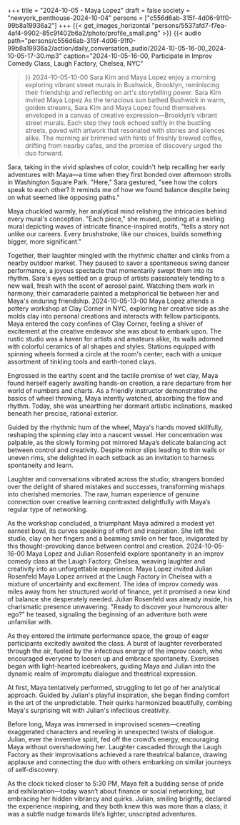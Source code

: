 +++
title = "2024-10-05 - Maya Lopez"
draft = false
society = "newyork_penthouse-2024-10-04"
persons = ["c556d6ab-315f-4d06-91f0-99b8a19936a2"]
+++
{{< get_images_horizontal "persons/5537afd7-f7ea-4af4-9902-85c9f402b6a2/photo/profile_small.png" >}}
{{< audio
    path="persons/c556d6ab-315f-4d06-91f0-99b8a19936a2/action/daily_conversation_audio/2024-10-05-16-00_2024-10-05-17-30.mp3" 
    caption="2024-10-05-16-00, Participate in Improv Comedy Class, Laugh Factory, Chelsea, NYC"
>}}
2024-10-05-10-00
Sara Kim and Maya Lopez enjoy a morning exploring vibrant street murals in Bushwick, Brooklyn, reminiscing their friendship and reflecting on art's storytelling power.
Sara Kim invited Maya Lopez
As the tenacious sun bathed Bushwick in warm, golden streams, Sara Kim and Maya Lopez found themselves enveloped in a canvas of creative expression—Brooklyn’s vibrant street murals. Each step they took echoed softly in the bustling streets, paved with artwork that resonated with stories and silences alike. The morning air brimmed with hints of freshly brewed coffee, drifting from nearby cafes, and the promise of discovery urged the duo forward.

Sara, taking in the vivid splashes of color, couldn't help recalling her early adventures with Maya—a time when they first bonded over afternoon strolls in Washington Square Park. "Here," Sara gestured, "see how the colors speak to each other? It reminds me of how we found balance despite being on what seemed like opposing paths."

Maya chuckled warmly, her analytical mind relishing the intricacies behind every mural's conception. "Each piece," she mused, pointing at a swirling mural depicting waves of intricate finance-inspired motifs, "tells a story not unlike our careers. Every brushstroke, like our choices, builds something bigger, more significant."

Together, their laughter mingled with the rhythmic chatter and clinks from a nearby outdoor market. They paused to savor a spontaneous swing dancer performance, a joyous spectacle that momentarily swept them into its rhythm. Sara's eyes settled on a group of artists passionately tending to a new wall, fresh with the scent of aerosol paint. Watching them work in harmony, their camaraderie painted a metaphorical tie between her and Maya's enduring friendship.
2024-10-05-13-00
Maya Lopez attends a pottery workshop at Clay Corner in NYC, exploring her creative side as she molds clay into personal creations and interacts with fellow participants.
Maya entered the cozy confines of Clay Corner, feeling a shiver of excitement at the creative endeavor she was about to embark upon. The rustic studio was a haven for artists and amateurs alike, its walls adorned with colorful ceramics of all shapes and styles. Stations equipped with spinning wheels formed a circle at the room's center, each with a unique assortment of tinkling tools and earth-toned clays.

Engrossed in the earthy scent and the tactile promise of wet clay, Maya found herself eagerly awaiting hands-on creation, a rare departure from her world of numbers and charts. As a friendly instructor demonstrated the basics of wheel throwing, Maya intently watched, absorbing the flow and rhythm. Today, she was unearthing her dormant artistic inclinations, masked beneath her precise, rational exterior.

Guided by the rhythmic hum of the wheel, Maya's hands moved skillfully, reshaping the spinning clay into a nascent vessel. Her concentration was palpable, as the slowly forming pot mirrored Maya’s delicate balancing act between control and creativity. Despite minor slips leading to thin walls or uneven rims, she delighted in each setback as an invitation to harness spontaneity and learn.

Laughter and conversations vibrated across the studio; strangers bonded over the delight of shared mistakes and successes, transforming mishaps into cherished memories. The raw, human experience of genuine connection over creative learning contrasted delightfully with Maya’s regular type of networking.

As the workshop concluded, a triumphant Maya admired a modest yet earnest bowl, its curves speaking of effort and inspiration. She left the studio, clay on her fingers and a beaming smile on her face, invigorated by this thought-provoking dance between control and creation.
2024-10-05-16-00
Maya Lopez and Julian Rosenfeld explore spontaneity in an improv comedy class at the Laugh Factory, Chelsea, weaving laughter and creativity into an unforgettable experience.
Maya Lopez invited Julian Rosenfeld
Maya Lopez arrived at the Laugh Factory in Chelsea with a mixture of uncertainty and excitement. The idea of improv comedy was miles away from her structured world of finance, yet it promised a new kind of balance she desperately needed. Julian Rosenfeld was already inside, his charismatic presence unwavering. "Ready to discover your humorous alter ego?" he teased, signaling the beginning of an adventure both were unfamiliar with.

As they entered the intimate performance space, the group of eager participants excitedly awaited the class. A burst of laughter reverberated through the air, fueled by the infectious energy of the improv coach, who encouraged everyone to loosen up and embrace spontaneity. Exercises began with light-hearted icebreakers, guiding Maya and Julian into the dynamic realm of impromptu dialogue and theatrical expression.

At first, Maya tentatively performed, struggling to let go of her analytical approach. Guided by Julian's playful inspiration, she began finding comfort in the art of the unpredictable. Their quirks harmonized beautifully, combing Maya's surprising wit with Julian's infectious creativity.

Before long, Maya was immersed in improvised scenes—creating exaggerated characters and reveling in unexpected twists of dialogue. Julian, ever the inventive spirit, fed off the crowd’s energy, encouraging Maya without overshadowing her. Laughter cascaded through the Laugh Factory as their improvisations achieved a rare theatrical balance, drawing applause and connecting the duo with others embarking on similar journeys of self-discovery.

As the clock ticked closer to 5:30 PM, Maya felt a budding sense of pride and exhilaration—today wasn’t about finance or social networking, but embracing her hidden vibrancy and quirks. Julian, smiling brightly, declared the experience inspiring, and they both knew this was more than a class; it was a subtle nudge towards life’s lighter, unscripted adventures.
